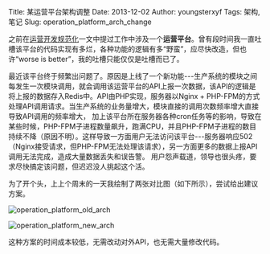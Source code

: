 Title: 某运营平台架构调整
Date: 2013-12-02
Author: youngsterxyf
Tags: 架构,笔记
Slug: operation_platform_arch_change

之前在[运营开发规范化](http://youngsterxyf.github.io/2013/10/15/standardization-operation-development/)一文中提过工作中涉及一个**运营平台**。曾有段时间我一直吐槽该平台的代码实现有多烂，各种功能的逻辑有多“野蛮”，应尽快改造，但也许“worse is better”，我的吐槽只能仅仅是吐槽而已了。

最近该平台终于频繁出问题了。原因是上线了一个新功能---生产系统的模块之间每发生一次模块调用，就会调用该运营平台的API上报一次数据，该API的逻辑是将上报的数据存入Redis中。API由PHP实现，服务器以Nginx + PHP-FPM的方式处理API调用请求。当生产系统的业务量增大，模块直接的调用次数频率增大直接导致API调用的频率增大，
加上该平台所在服务器各种cron任务等的影响，导致在某些时候，PHP-FPM子进程数量飙升，跑满CPU，并且PHP-FPM子进程的数目持续不降（原因不明）。这样导致一方面用户无法访问该平台---服务器响应502（Nginx接受请求，但PHP-FPM无法处理该请求），另一方面更多的数据上报API调用无法完成，造成大量数据丢失和误告警。
用户怨声载道，领导也很头疼，要求尽快搞定该问题，但迟迟没人挑起这个活。

为了开个头，上上个周末的一天我绘制了两张对比图（如下所示），尝试给出建议方案。

![operation_platform_old_arch](/assets/uploads/pics/operation_platform_old_arch.png)

![operation_platform_new_arch](/assets/uploads/pics/operation_platform_new_arch.png)

这种方案的时间成本较低，无需改动对外API，也无需大量修改代码。
